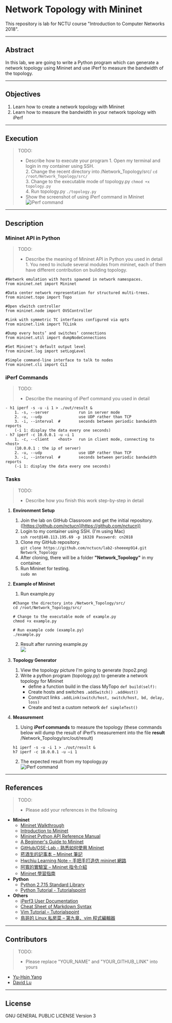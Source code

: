 # Network Topology with Mininet

This repository is lab for NCTU course "Introduction to Computer Networks 2018".

---
## Abstract

In this lab, we are going to write a Python program which can generate a network topology using Mininet and use iPerf to measure the bandwidth of the topology.

---
## Objectives

1. Learn how to create a network topology with Mininet
2. Learn how to measure the bandwidth in your network topology with iPerf

---
## Execution

> TODO: 
> * Describe how to execute your program
	1. Open my terminal and login in my container using SSH.   
	2. Change the recent directory into /Network_Topology/src/ `cd /root/Network_Topology/src/`  
	3. Change to the executable mode of topology.py `chmod +x topology.py`  
	4. Run topology.py `./topology.py`  
> * Show the screenshot of using iPerf command in Mininet
	![iPerf command](iPerf_Command.png)

---
## Description

### Mininet API in Python

> TODO:
> * Describe the meaning of Mininet API in Python you used in detail
	1. You need to include several modules from mininet, each of them have different contribution on building  topology.  

	#Network emulation with hosts spawned in network namespaces. 
	from mininet.net import Mininet
	
	#Data center network representation for structured multi-trees.
	from mininet.topo import Topo
	
	#Open vSwitch controller
	from mininet.node import OVSController
	
	#Link with symmetric TC interfaces configured via opts
	from mininet.link import TCLink
	
	#Dump every hosts’ and switches’ connections
	from mininet.util import dumpNodeConnections
	
	#Set Mininet's default output level
	from mininet.log import setLogLevel
	
	#Simple command-line interface to talk to nodes
	from mininet.cli import CLI
	

### iPerf Commands

> TODO:
> * Describe the meaning of iPerf command you used in detail

	- h1 iperf -s -u -i 1 > ./out/result &
		1. -s, --server             run in server mode
		2. -u, --udp                use UDP rather than TCP
		3. -i, --interval  #        seconds between periodic bandwidth reports
		(-i 1: display the data every one seconds)
	- h7 iperf -c 10.0.0.1 -u –i 1
		1. -c, --client    <host>   run in client mode, connecting to <host>
		(10.0.0.1 : the ip of server)
		2. -u, --udp                use UDP rather than TCP
		3. -i, --interval  #        seconds between periodic bandwidth reports
		(-i 1: display the data every one seconds)
### Tasks

> TODO:
> * Describe how you finish this work step-by-step in detail

1. **Environment Setup**
	1. Join the lab on GitHub Classroom and get the initial repository. ([https://github.com/nctucn](https://github.com/nctucn))  
	2. Login to my container using SSH. (I'm using Mac)  
	`ssh root@140.113.195.69 -p 16328
	 Password: cn2018`  
	3. Clone my GitHub repository.  
	`git clone https://github.com/nctucn/lab2-sheeeep914.git Network_Topology`    
	4. After cloning, there will be a folder **"Network_Topology"** in my container.   
	5. Run Mininet for testing.  
	`sudo mn`   
2. **Example of Mininet**
	1. Run example.py   
	```
	#Change the directory into /Network_Topology/src/
	cd /root/Network_Topology/src/
	
	# Change to the executable mode of example.py
	chmod +x example.py
	
	# Run example code (example.py)
	./example.py
	```
	2. Result after running example.py  
	![](Excuting_example.png)
	

3. **Topology Generator**
	1. View the topology picture I'm going to generate (topo2.png)    
	2. Write a python program (topology.py) to generate a network topology for Mininet    
		- define a function build in the class MyTopo `def build(self):`  
		- Create hosts and switches `.addSwitch() .addHost()`  
		- Construct links `.addLink(switch/host, switch/host, bd, delay, loss)`  
		- Create and test a custom network `def simpleTest()`  

4. **Measurement**
	1. Using **iPerf commands** to measure the topology
	(these commands below will dump the result of iPerf’s measurement into the file **result**	/Network_Topology/src/out/result)    
	```
	h1 iperf -s -u -i 1 > ./out/result &
	h7 iperf -c 10.0.0.1 -u –i 1
	```
	2. The expected result from my topology.py  
	![iPerf command](iPerf_Command.png)
---
## References

> TODO: 
> * Please add your references in the following  

* **Mininet**
    * [Mininet Walkthrough](http://mininet.org/walkthrough/)
    * [Introduction to Mininet](https://github.com/mininet/mininet/wiki/Introduction-to-Mininet)
    * [Mininet Python API Reference Manual](http://mininet.org/api/annotated.html)
    * [A Beginner's Guide to Mininet](https://opensourceforu.com/2017/04/beginners-guide-mininet/)
    * [GitHub/OSE-Lab - 熟悉如何使用 Mininet](https://github.com/OSE-Lab/Learning-SDN/blob/master/Mininet/README.md)
    * [菸酒生的記事本 – Mininet 筆記](https://blog.laszlo.tw/?p=81)
    * [Hwchiu Learning Note – 手把手打造仿 mininet 網路](https://hwchiu.com/setup-mininet-like-environment.html)
    * [阿寬的實驗室 – Mininet 指令介紹](https://ting-kuan.blog/2017/11/09/%E3%80%90mininet%E6%8C%87%E4%BB%A4%E4%BB%8B%E7%B4%B9%E3%80%91/)
    * [Mininet 學習指南](https://www.sdnlab.com/11495.html)
* **Python**
    * [Python 2.7.15 Standard Library](https://docs.python.org/2/library/index.html)
    * [Python Tutorial - Tutorialspoint](https://www.tutorialspoint.com/python/)
* **Others**
    * [iPerf3 User Documentation](https://iperf.fr/iperf-doc.php#3doc)
    * [Cheat Sheet of Markdown Syntax](https://www.markdownguide.org/cheat-sheet)
    * [Vim Tutorial – Tutorialspoint](https://www.tutorialspoint.com/vim/index.htm)
    * [鳥哥的 Linux 私房菜 – 第九章、vim 程式編輯器](http://linux.vbird.org/linux_basic/0310vi.php)

---
## Contributors

> TODO:
> * Please replace "YOUR_NAME" and "YOUR_GITHUB_LINK" into yours

* [Yu-Hsin Yang](https://github.com/sheeeep914)
* [David Lu](https://github.com/yungshenglu)

---
## License

GNU GENERAL PUBLIC LICENSE Version 3
